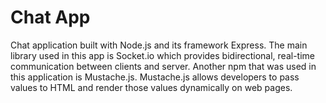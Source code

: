 # Chat App

Chat application built with Node.js and its framework Express. The main library used in this app is Socket.io which provides bidirectional, real-time communication between clients and server.
Another npm that was used in this application is Mustache.js. Mustache.js allows developers to pass values to HTML and render those values dynamically on web pages.
